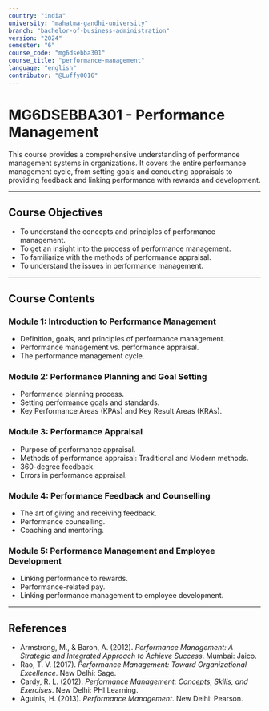```yaml
---
country: "india"
university: "mahatma-gandhi-university"
branch: "bachelor-of-business-administration"
version: "2024"
semester: "6"
course_code: "mg6dsebba301"
course_title: "performance-management"
language: "english"
contributor: "@Luffy0016"
---
```

# MG6DSEBBA301 - Performance Management

This course provides a comprehensive understanding of performance management systems in organizations. It covers the entire performance management cycle, from setting goals and conducting appraisals to providing feedback and linking performance with rewards and development.

---
## Course Objectives

* To understand the concepts and principles of performance management.
* To get an insight into the process of performance management.
* To familiarize with the methods of performance appraisal.
* To understand the issues in performance management.

---
## Course Contents

### Module 1: Introduction to Performance Management  
* Definition, goals, and principles of performance management.
* Performance management vs. performance appraisal.
* The performance management cycle.

### Module 2: Performance Planning and Goal Setting  
* Performance planning process.
* Setting performance goals and standards.
* Key Performance Areas (KPAs) and Key Result Areas (KRAs).

### Module 3: Performance Appraisal  
* Purpose of performance appraisal.
* Methods of performance appraisal: Traditional and Modern methods.
* 360-degree feedback.
* Errors in performance appraisal.

### Module 4: Performance Feedback and Counselling  
* The art of giving and receiving feedback.
* Performance counselling.
* Coaching and mentoring.

### Module 5: Performance Management and Employee Development 
* Linking performance to rewards.
* Performance-related pay.
* Linking performance management to employee development.

---
## References
* Armstrong, M., & Baron, A. (2012). *Performance Management: A Strategic and Integrated Approach to Achieve Success*. Mumbai: Jaico.
* Rao, T. V. (2017). *Performance Management: Toward Organizational Excellence*. New Delhi: Sage.
* Cardy, R. L. (2012). *Performance Management: Concepts, Skills, and Exercises*. New Delhi: PHI Learning.
* Aguinis, H. (2013). *Performance Management*. New Delhi: Pearson.